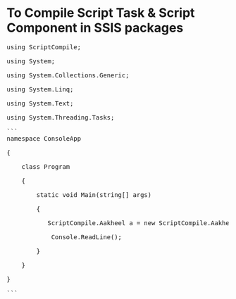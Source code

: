 # To Compile Script Task &amp; Script Component in SSIS packages </br>
<pre>
using ScriptCompile;</br>
using System;</br>
using System.Collections.Generic;</br>
using System.Linq;</br>
using System.Text;</br>
using System.Threading.Tasks;</br>
```
namespace ConsoleApp</br>
{   </br>
    class Program</br>
    {   </br>
        static void Main(string[] args)</br>
        {   </br>
           ScriptCompile.Aakheel a = new ScriptCompile.Aakheel(@"C:\Users\AShaik\Package.dtsx");</br>
            Console.ReadLine();</br>
        }   </br>
    }   </br>
}   </br>
```
</pre>

